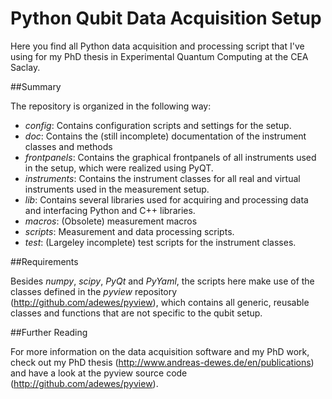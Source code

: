 Python Qubit Data Acquisition Setup
===================================

Here you find all Python data acquisition and processing script that I've using for my PhD thesis in Experimental Quantum Computing at the CEA Saclay.

##Summary

The repository is organized in the following way:

* *config*: Contains configuration scripts and settings for the setup.
* *doc*: Contains the (still incomplete) documentation of the instrument classes and methods
* *frontpanels*: Contains the graphical frontpanels of all instruments used in the setup, which were realized using PyQT.
* *instruments*: Contains the instrument classes for all real and virtual instruments used in the measurement setup.
* *lib*: Contains several libraries used for acquiring and processing data and interfacing Python and C++ libraries.
* *macros*: (Obsolete) measurement macros
* *scripts*: Measurement and data processing scripts.
* *test*: (Largeley incomplete) test scripts for the instrument classes.

##Requirements

Besides *numpy*, *scipy*, *PyQt* and *PyYaml*, the scripts here make use of the classes defined in the *pyview* repository (http://github.com/adewes/pyview), which contains all generic, reusable classes and functions that are not specific to the qubit setup.

##Further Reading

For more information on the data acquisition software and my PhD work, check out my PhD thesis (http://www.andreas-dewes.de/en/publications) and have a look at the pyview source code (http://github.com/adewes/pyview). 

